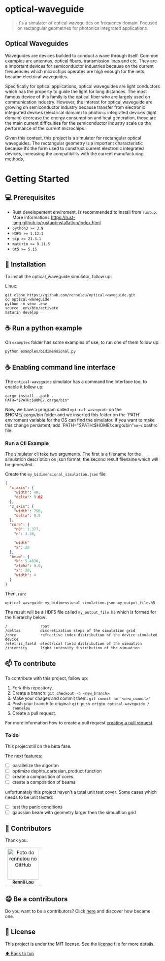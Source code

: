 # optical-waveguide

<!---Esses são exemplos. Veja https://shields.io para outras pessoas ou para personalizar este conjunto de escudos. Você pode querer incluir dependências, status do projeto e informações de licença aqui--->

> It's a simulator of optical waveguides on frequency domain. Focused on rectangular geometries for photonics integrated applications.

## Optical Waveguides

Waveguides are devices builded to conduct a wave through itself. Common examples are antennas, optical fibers, transmission lines and etc. They are a important devices for semiconductor industries because on the current frequencies which microchips operates are high enough for the nets became electrical waveguides.

Specifically for optical applications, optical waveguides are light conductors which has the property to guide the light for long distances. The most famous device of this family is the optical fiber who are largely used on communication industry. However, the interest for optical waveguide are growing on semiconductor industry because transfer from electronic integrated devices (electrical domain) to photonic integrated devices (light domain) decrease the energy consumption and heat generation, those are the main current difficulties for the semiconductor industry scale up the performance of the current microchips.

Given this context, this project is a simulator for rectangular optical waveguides. The rectangular geometry is a important characteristic because it’s the form used to construct current electronic integrated devices, increasing the compatibility with the current manufacturing methods.

# Getting Started

## 💻 Prerequisites

* Rust developement enviroment. Is recommended to install from `rustup`. 
More informations https://rust-lang.github.io/rustup/installation/index.html
* `python3 >= 3.9`
* `HDF5 >= 1.12.1`
* `pip >= 21.3.1`
* `maturin >= 0.11.5`
* `Qt5 >= 5.15`

## 🚀 Installation

To install the optical_waveguide simulator, follow up:

Linux:
```
git clone https://github.com/rennelou/optical-waveguide.git
cd optical-waveguide
python -m venv .env
source .env/bin/activate
maturin develop
```

## ☕ Run a python example

On `examples` folder has some examples of use, to run one of them follow up:

```
python examples/bidimensional.py
```

## ☕ Enabling command line interface

The `optical-waveguide` simulator has a command line interface too, to enable it follow up:

```
cargo install --path .
PATH="$PATH:$HOME/.cargo/bin"
```

Now, we have a program called `optical_waveguide` on the $HOME/.cargo/bin folder and we inserted this folder on the `PATH` enviroment variable for the OS can find the simulator. If you want to make this change persistent, add `PATH="$PATH:$HOME/.cargo/bin"` on `~/.bashrc` file.

### Run a Cli Example

The simulator cli take two arguments. The first is a filename for the simulation description on json format, the second result filename which will be generated.

Create the `my_bidimensional_simulation.json` file:

```json
{
  "x_axis": {
    "width": 40,
    "delta": 0.02  
  },
  "z_axis": {
    "width": 750,
    "delta": 0.5
  },
  "core": {
    "n0": 3.377,
    "n": 3.38,

    "width"
    "x": 20
  },
  "beam": {
    "k": 5.4636,
    "alpha": 0.0,
    "x": 20,
    "width": 4
  }
}
```

Then, run:

```
optical_waveguide my_bidimensional_simulation.json my_output_file.h5
```

The result will be a HDF5 file called `my_output_file.h5` which is formed for the hierarchy below:

```
/               root
/deltas         discretization steps of the simulation grid
/core           refractive index distribution of the device simulated device
/eletric_field  electrical field distribution of the simuation
/intensity      light intensity distribution of the simuation
```


## 📫 To contribute
<!---Se o seu README for longo ou se você tiver algum processo ou etapas específicas que deseja que os contribuidores sigam, considere a criação de um arquivo CONTRIBUTING.md separado--->
To contribute with this project, follow up:

1. Fork this repository.
2. Create a branch: `git checkout -b <new_branch>`.
3. Make your chages and commit them: `git commit -m '<new_commit>'`
4. Push your branch to original: `git push origin optical-waveguide / rennelou`
5. Create a pull request.

For more information how to create a pull request [creating a pull request](https://help.github.com/en/github/collaborating-with-issues-and-pull-requests/creating-a-pull-request).

### To do

This projec still on the beta fase.

The next features:
- [ ] parallelize the algoritm
- [ ] optimize dephts_cartesian_product function
- [ ] create a composition of cores
- [ ] create a composition of beams

unfortunately this project haven't a total unit test cover. Some cases which needs to be unit tested:

- [ ] test the panic conditions
- [ ] gaussian beam with geometry larger then the simualtion grid

## 🤝 Contributors

Thank you:

<table>
  <tr>
    <td align="center">
      <a href="#">
        <img src="https://avatars.githubusercontent.com/u/34797226?s=400&u=2505230870aaf025b6c3e6806981d4567b594592&v=4" width="100px;" alt="Foto do rennelou no GitHub"/><br>
        <sub>
          <b>Rennê Lou</b>
        </sub>
      </a>
    </td>
  </tr>
</table>


## 😄 Be a contributors<br>

Do you want to be a contributors? Click [here](CONTRIBUTING.md) and discover how became one.

## 📝 License

This project is under the MIT license. See the [license](LICENSE.md) file for more details.

[⬆ Back to top](#optical-waveguide)<br>
